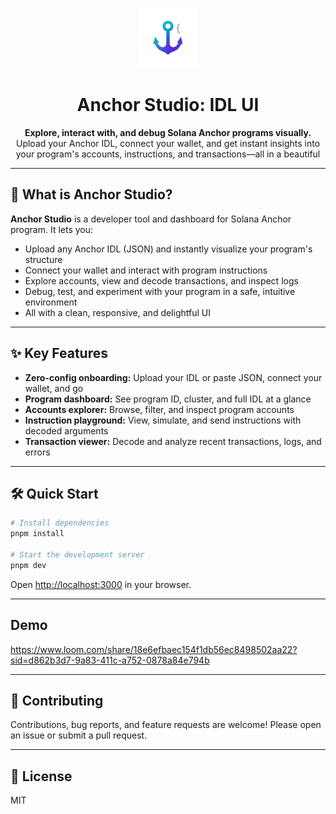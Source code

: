 <p align="center">
  <img src="public/favicon.png" alt="Anchor Studio Logo" width="96" height="96" />
</p>

<h1 align="center">Anchor Studio: IDL UI</h1>

<p align="center">
  <b>Explore, interact with, and debug Solana Anchor programs visually.</b><br/>
  Upload your Anchor IDL, connect your wallet, and get instant insights into your program's accounts, instructions, and transactions—all in a beautiful
</p>

---

## 🚀 What is Anchor Studio?

**Anchor Studio** is a developer tool and dashboard for Solana Anchor program. It lets you:

- Upload any Anchor IDL (JSON) and instantly visualize your program's structure
- Connect your wallet and interact with program instructions
- Explore accounts, view and decode transactions, and inspect logs
- Debug, test, and experiment with your program in a safe, intuitive environment
- All with a clean, responsive, and delightful UI

---

## ✨ Key Features

- **Zero-config onboarding:** Upload your IDL or paste JSON, connect your wallet, and go
- **Program dashboard:** See program ID, cluster, and full IDL at a glance
- **Accounts explorer:** Browse, filter, and inspect program accounts
- **Instruction playground:** View, simulate, and send instructions with decoded arguments
- **Transaction viewer:** Decode and analyze recent transactions, logs, and errors

---

## 🛠️ Quick Start

```bash
# Install dependencies
pnpm install

# Start the development server
pnpm dev
```

Open [http://localhost:3000](http://localhost:3000) in your browser.

---

##  Demo

https://www.loom.com/share/18e6efbaec154f1db56ec8498502aa22?sid=d862b3d7-9a83-411c-a752-0878a84e794b

---

## 🤝 Contributing

Contributions, bug reports, and feature requests are welcome! Please open an issue or submit a pull request.

---

## 📄 License

MIT
